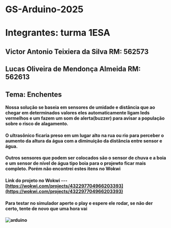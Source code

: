 # GS-Arduino-2025

# Integrantes: turma 1ESA
## Victor Antonio Teixiera da Silva RM: 562573
## Lucas Oliveira de Mendonça Almeida RM: 562613

## Tema: Enchentes
#### Nossa solução se baseia em sensores de umidade e distância que ao chegar em determinados valores eles automaticamente ligam leds vermelhos e um fazem um som de alerta(buzzer) para avisar a população sobre o risco de alagamento.
#### O ultrasônico ficaria preso em um lugar alto na rua ou rio para perceber o aumento da altura da água com a diminuição da distância entre sensor e água.
#### Outros sensores que podem ser colocados são o sensor de chuva e a boia e um sensor de nível de água tipo boia para o projewto ficar mais completo. Porém não encontrei estes itens no Wokwi

#### Link do projeto no Wokwi --- [https://wokwi.com/projects/432297704966203393](https://wokwi.com/projects/432297704966203393)
#### Para testar no simulador aperte o play e espere ele rodar, se não der certo, tente de novo que uma hora vai
#### ![arduino](https://victorvision.com.br/wp-content/uploads/2021/10/o-que-e-arduino.jpg)

